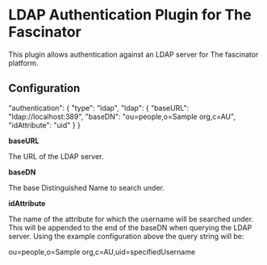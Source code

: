 # LDAP Authentication Plugin for The Fascinator #

This plugin allows authentication against an LDAP server for The fascinator platform.

## Configuration ##

 "authentication": {
             "type": "ldap",
             "ldap": {
             "baseURL": "ldap://localhost:389",
             "baseDN": "ou=people,o=Sample org,c=AU",
             "idAttribute": "uid"
             }
 }
 
**baseURL**

The URL of the LDAP server.

**baseDN**

The base Distinguished Name to search under.

**idAttribute**

The name of the attribute for which the username will be searched under. This will be appended to the end of the baseDN when querying the LDAP server.
Using the example configuration above the query string will be:

ou=people,o=Sample org,c=AU,uid=specifiedUsername


